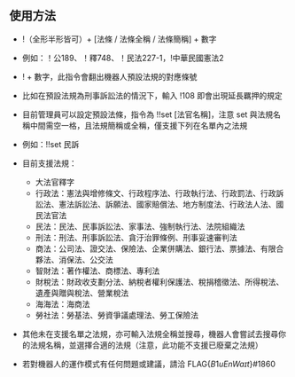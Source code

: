 ## 使用方法
* !（全形半形皆可）+ [法條 / 法條全稱 / 法條簡稱] + 數字
* 例如：！公189、！釋748、！民法227-1，!中華民國憲法2
* ! + 數字，此指令會翻出機器人預設法規的對應條號
* 比如在預設法規為刑事訴訟法的情況下，輸入 !108 即會出現延長羈押的規定
* 目前管理員可以設定預設法條，指令為 !!set [法官名稱]，注意 set 與法規名稱中間需空一格，且法規簡稱或全稱，僅支援下列在名單內之法規
* 例如：!!set 民訴

* 目前支援法規：
	* 大法官釋字
	* 行政法：憲法與增修條文、行政程序法、行政執行法、行政罰法、行政訴訟法、憲法訴訟法、訴願法、國家賠償法、地方制度法、行政法人法、國民法官法
	* 民法：民法、民事訴訟法、家事法、強制執行法、法院組織法
	* 刑法：刑法、刑事訴訟法、貪汙治罪條例、刑事妥速審判法
	* 商法：公司法、證交法、保險法、企業併購法、銀行法、票據法、有限合夥法、消保法、公交法
	* 智財法：著作權法、商標法、專利法
	* 財稅法：財政收支劃分法、納稅者權利保護法、稅捐稽徵法、所得稅法、遺產與贈與稅法、營業稅法
	* 海海法：海商法
	* 勞社法：勞基法、勞資爭議處理法、勞工保險法
* 其他未在支援名單之法規，亦可輸入法規全稱並搜尋，機器人會嘗試去搜尋你的法規名稱，並選擇合適的法規（注意，此功能不支援已廢棄之法規）
* 若對機器人的運作模式有任何問題或建議，請洽 FLAG{$B1uEnWaɪt$}#1860
